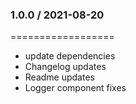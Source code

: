

### 1.0.0 / 2021-08-20
==================

  * update dependencies
  * Changelog updates
  * Readme updates
  * Logger component fixes